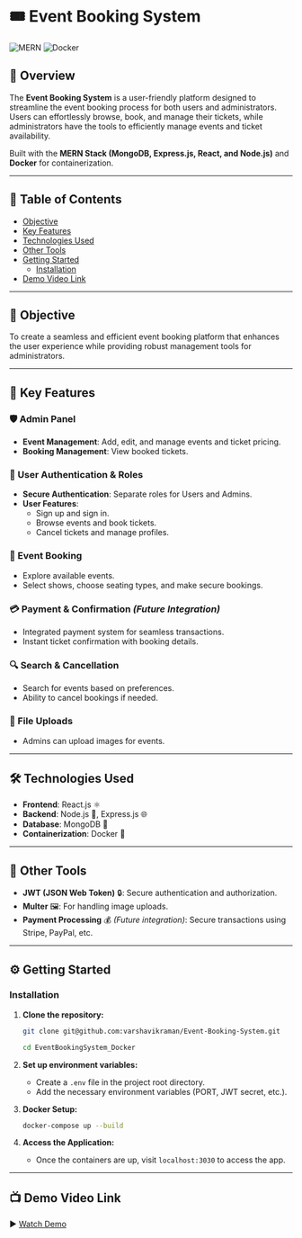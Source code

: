 # 🎟️ Event Booking System  

![MERN](https://img.shields.io/badge/MERN-Stack-green) ![Docker](https://img.shields.io/badge/Docker-Containerization-blue)  

## 📌 Overview  

The **Event Booking System** is a user-friendly platform designed to streamline the event booking process for both users and administrators. Users can effortlessly browse, book, and manage their tickets, while administrators have the tools to efficiently manage events and ticket availability.  

Built with the **MERN Stack (MongoDB, Express.js, React, and Node.js)** and **Docker** for containerization.  

---

## 📖 Table of Contents  

- [Objective](#objective)
- [Key Features](#key-features)
- [Technologies Used](#technologies-used)
- [Other Tools](#other-tools)
- [Getting Started](#getting-started)
  - [Installation](#installation)  
- [Demo Video Link](#demo-video-link)  

---

## 🎯 Objective  

To create a seamless and efficient event booking platform that enhances the user experience while providing robust management tools for administrators.  

---

## 🚀 Key Features  

### 🛡️ Admin Panel  
- **Event Management**: Add, edit, and manage events and ticket pricing.  
- **Booking Management**: View booked tickets.  

### 🔑 User Authentication & Roles  
- **Secure Authentication**: Separate roles for Users and Admins.  
- **User Features**:  
  - Sign up and sign in.  
  - Browse events and book tickets.  
  - Cancel tickets and manage profiles.  

### 🎫 Event Booking  
- Explore available events.  
- Select shows, choose seating types, and make secure bookings.  

### 💳 Payment & Confirmation *(Future Integration)*  
- Integrated payment system for seamless transactions.  
- Instant ticket confirmation with booking details.  

### 🔍 Search & Cancellation  
- Search for events based on preferences.  
- Ability to cancel bookings if needed.  

### 📁 File Uploads  
- Admins can upload images for events.  

---

## 🛠️ Technologies Used  

- **Frontend**: React.js ⚛️  
- **Backend**: Node.js 🚀, Express.js 🌐  
- **Database**: MongoDB 🍃  
- **Containerization**: Docker 🐳  

---

## 🔧 Other Tools  

- **JWT (JSON Web Token)** 🔒: Secure authentication and authorization.  
- **Multer** 🖼️: For handling image uploads.  
- **Payment Processing** 💰 *(Future integration)*: Secure transactions using Stripe, PayPal, etc.  

---

## ⚙️ Getting Started  

### Installation  

1. **Clone the repository:**  

    ```bash
    git clone git@github.com:varshavikraman/Event-Booking-System.git
    ```
    ```bash
    cd EventBookingSystem_Docker
    ```

2. **Set up environment variables:** 
 
   - Create a `.env` file in the project root directory.  
   - Add the necessary environment variables (PORT, JWT secret, etc.).  

3. **Docker Setup:**  

    ```bash
    docker-compose up --build
    ```

4. **Access the Application:**  

   - Once the containers are up, visit `localhost:3030` to access the app.  

---

## 📺 Demo Video Link  

▶️ [Watch Demo](https://youtu.be/bzRUIGGu_j8)  
